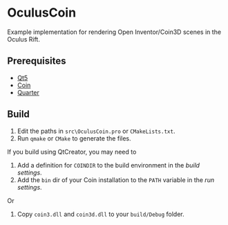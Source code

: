 OculusCoin
==========

Example implementation for rendering Open Inventor/Coin3D scenes in the Oculus Rift.


Prerequisites
------------

- [Qt5](http://qt-project.org/)
- [Coin](https://bitbucket.org/Coin3D/coin/wiki/Home)
- [Quarter](https://bitbucket.org/Coin3D/quarter)


Build
-----

1. Edit the paths in `src\OculusCoin.pro` or `CMakeLists.txt`.
2. Run `qmake` or `CMake` to generate the files.

If you build using QtCreator, you may need to

1. Add a definition for `COINDIR` to the build environment in the *build settings*.
2. Add the `bin` dir of your Coin installation to the `PATH` variable in the *run settings*.
 
Or

1. Copy `coin3.dll` and `coin3d.dll` to your `build/Debug` folder.